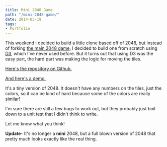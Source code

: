 ```yaml
---
title: Mini 2048 Game
path: "/mini-2048-game/"
date: 2014-05-19
tags:
- Portfolio
---
```


This weekend I decided to build a little clone based off of 2048, but instead of forking [the main 2048 game](https://github.com/gabrielecirulli/2048), I decided to build one from scratch using [D3](http://d3js.org/), which I've never used before. But it turns out that using D3 was the easy part, the hard part was making the logic for moving the tiles.

[Here's the repository on Github.](https://github.com/aharris88/2048-mini)

[And here's a demo.](http://www.adamwadeharris.com/2048-mini/)

It's a tiny version of 2048. It doesn't have any numbers on the tiles, just the colors, so it can be kind of hard because some of the colors are really similar!

I'm sure there are still a few bugs to work out, but they probably just boil down to a unit test that I didn't think to write.

Let me know what you think!

**Update**- It's no longer a **mini** 2048, but a full blown version of 2048 that pretty much looks exactly like the real thing.
